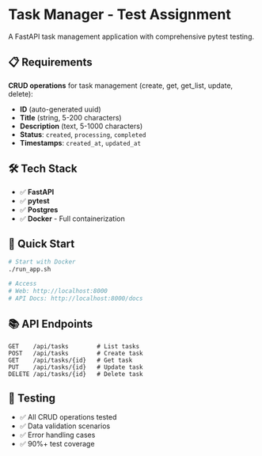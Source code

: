 # Task Manager - Test Assignment

A FastAPI task management application with comprehensive pytest testing.

## 📋 Requirements

**CRUD operations** for task management (create, get, get_list, update, delete):
- **ID** (auto-generated uuid)
- **Title** (string, 5-200 characters)
- **Description** (text, 5-1000 characters)  
- **Status**: `created`, `processing`, `completed`
- **Timestamps**: `created_at`, `updated_at`

## 🛠 Tech Stack

- ✅ **FastAPI**
- ✅ **pytest**
- ✅ **Postgres**
- ✅ **Docker** - Full containerization

## 🚀 Quick Start

```bash
# Start with Docker
./run_app.sh

# Access
# Web: http://localhost:8000
# API Docs: http://localhost:8000/docs
```

## 📚 API Endpoints

```
GET    /api/tasks        # List tasks
POST   /api/tasks        # Create task
GET    /api/tasks/{id}   # Get task
PUT    /api/tasks/{id}   # Update task
DELETE /api/tasks/{id}   # Delete task
```

## 🧪 Testing

- ✅ All CRUD operations tested
- ✅ Data validation scenarios
- ✅ Error handling cases
- ✅ 90%+ test coverage